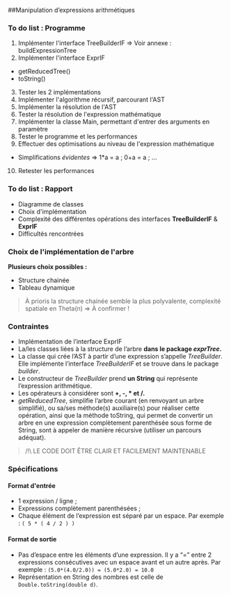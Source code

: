 ##Manipulation d’expressions arithmétiques


### To do list : Programme
1. Implémenter l'interface TreeBuilderIF => Voir annexe : buildExpressionTree
2. Implémenter l'interface ExprIF
  - getReducedTree()
  - toString()
3. Tester les 2 implémentations 
4. Implémenter l'algorithme récursif, parcourant l'AST 
5. Implémenter la résolution de l'AST 
6. Tester la résolution de l'expression mathématique
7. Implémenter la classe Main, permettant d'entrer des arguments en paramètre
8. Tester le programme et les performances
9. Effectuer des optimisations au niveau de l'expression mathématique
  - Simplifications *évidentes* => 1*a = a ; 0+a = a ; ...
10. Retester les performances 

### To do list : Rapport
- Diagramme de classes
- Choix d'implémentation
- Complexité des différentes opérations des interfaces **TreeBuilderIF** & **ExprIF**
- Difficultés rencontrées 

### Choix de l'implémentation de l'arbre 
**Plusieurs choix possibles :**
- Structure chainée
- Tableau dynamique

> À prioris la structure chainée semble la plus polyvalente, complexité spatiale en Theta(n) => À confirmer !

### Contraintes
- Implémentation de l’interface ExprIF
- La/les classes liées à la structure de l’arbre **dans le package _exprTree_.**
- La classe qui crée l’AST à partir d’une expression s’appelle *TreeBuilder*. Elle implémente l’interface *TreeBuilderIF* et se trouve dans le package *builder*.
- Le constructeur de *TreeBuilder* prend **un String** qui représente l’expression arithmétique.
- Les opérateurs à considérer sont **+, -, * et /.**
- *getReducedTree*, simplifie l’arbre courant (en renvoyant un arbre simplifié), ou sa/ses méthode(s) auxiliaire(s) pour réaliser cette opération, ainsi que la méthode toString, qui permet de convertir un arbre en une expression complètement parenthésée sous forme de String, sont à appeler de manière récursive (utiliser un parcours adéquat).

>  /!\ LE CODE DOIT ÊTRE CLAIR ET FACILEMENT MAINTENABLE


### Spécifications

#### Format d'entrée
 - 1 expression / ligne ;
 - Expressions complètement parenthésées ;
 - Chaque élément de l’expression est séparé par un espace. Par exemple : `( 5 * ( 4 / 2 ) )`

#### Format de sortie
 - Pas d’espace entre les éléments d’une expression. Il y a “=” entre 2 expressions consécutives avec un espace avant et un autre après. Par exemple : `(5.0*(4.0/2.0)) = (5.0*2.0) = 10.0`
 - Représentation en String des nombres est celle de `Double.toString(double d)`.


